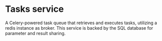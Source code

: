 # Tasks service
A Celery-powered task queue that retrieves and executes tasks, utilizing a redis instance as broker. This service is backed by the SQL database for parameter and result sharing.